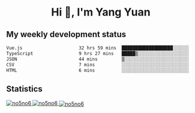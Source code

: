 <h1 align="center">Hi 👋, I'm Yang Yuan</h1>


## My weekly development status
<!--START_SECTION:waka-->

```txt
Vue.js                     32 hrs 59 mins  ███████████████████░░░░░░   75.80 %
TypeScript                 9 hrs 27 mins   █████▒░░░░░░░░░░░░░░░░░░░   21.74 %
JSON                       44 mins         ▒░░░░░░░░░░░░░░░░░░░░░░░░   01.70 %
CSV                        7 mins          ░░░░░░░░░░░░░░░░░░░░░░░░░   00.29 %
HTML                       6 mins          ░░░░░░░░░░░░░░░░░░░░░░░░░   00.23 %
```

<!--END_SECTION:waka-->

## Statistics
<a href="https://github.com/anuraghazra/github-readme-stats">
  <img src="https://github-readme-stats.vercel.app/api/top-langs/?username=no5no6&theme=dracula" alt="no5no6">
</a>
<a href="https://github.com/anuraghazra/github-readme-stats">
  <img src="https://github-readme-stats.vercel.app/api?username=no5no6&show_icons=true&theme=dracula&line_height=40" alt="no5no6">
</a>
<a href="https://github.com/anuraghazra/github-readme-stats">
  <img align="center" src="https://github-readme-streak-stats.herokuapp.com/?user=no5no6&theme=dracula" alt="no5no6" />
</a>